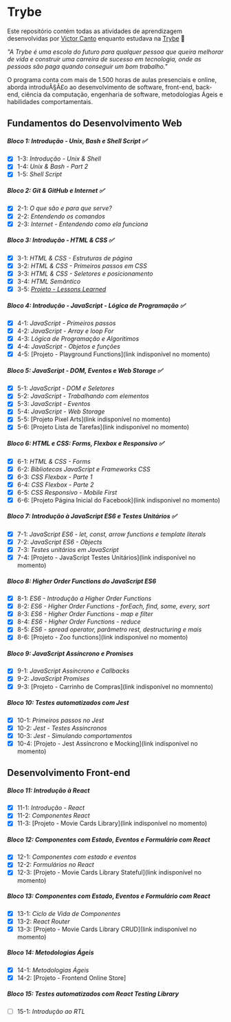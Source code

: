 # Trybe

Este repositório contém todas as atividades de aprendizagem desenvolvidas por [Victor Canto](https://www.linkedin.com/in/vscanto/)
enquanto estudava na [Trybe](https://www.betrybe.com/) :rocket:

_"A Trybe é uma escola do futuro para qualquer pessoa que queira melhorar de vida e construir uma carreira de sucesso em tecnologia, onde as pessoas são paga quando conseguir um bom trabalho."_

O programa conta com mais de 1.500 horas de aulas presenciais e online, aborda introduÃ§Ã£o ao desenvolvimento de software, front-end, back-end, ciência da computação, engenharia de software, metodologias Ágeis e habilidades comportamentais.

## Fundamentos do Desenvolvimento Web 

##### Bloco 1: Introdução - Unix, Bash e Shell Script :white_check_mark:

- [X] 1-3: _Introdução - Unix & Shell_
- [X] 1-4: _Unix & Bash - Part 2_
- [X] 1-5: _Shell Script_

##### Bloco 2: Git & GitHub e Internet :white_check_mark:

- [X] 2-1: _O que são e para que serve?_
- [X] 2-2: _Entendendo os comandos_
- [X] 2-3: _Internet - Entendendo como ela funciona_

##### Bloco 3: Introdução - HTML & CSS :white_check_mark:

- [X] 3-1: _HTML & CSS - Estruturas de página_
- [X] 3-2: _HTML & CSS - Primeiros passos em CSS_
- [X] 3-3: _HTML & CSS - Seletores e posicionamento_
- [X] 3-4: _HTML Semântico_
- [X] 3-5: _[Projeto - Lessons Learned](https://github.com/victorcanto/trybe-projects/tree/main/html-css-js/project-01-lessons-learned)_

##### Bloco 4: Introdução - JavaScript - Lógica de Programação :white_check_mark:

- [X] 4-1: _JavaScript - Primeiros passos_
- [X] 4-2: _JavaScript - Array e loop For_
- [X] 4-3: _Lógica de Programação e Algoritimos_
- [X] 4-4: _JavaScript - Objetos e funções_
- [X] 4-5: [Projeto - Playground Functions](link indisponível no momento)

##### Bloco 5: JavaScript - DOM, Eventos e Web Storage :white_check_mark:

- [X] 5-1: _JavaScript - DOM e Seletores_
- [X] 5-2: _JavaScript - Trabalhando com elementos_
- [X] 5-3: _JavaScript - Eventos_
- [X] 5-4: _JavaScript - Web Storage_
- [X] 5-5: [Projeto Pixel Arts](link indisponível no momento)
- [X] 5-6: [Projeto Lista de Tarefas](link indisponível no momento)

##### Bloco 6: HTML e CSS: Forms, Flexbox e Responsivo :white_check_mark:

- [X] 6-1: _HTML & CSS - Forms_
- [X] 6-2: _Bibliotecas JavaScript e Frameworks CSS_
- [X] 6-3: _CSS Flexbox - Parte 1_
- [X] 6-4: _CSS Flexbox - Parte 2_
- [X] 6-5: _CSS Responsivo - Mobile First_
- [X] 6-6: [Projeto Página Inicial do Facebook](link indisponivel no momento)

##### Bloco 7: Introdução à JavaScript ES6 e Testes Unitários :white_check_mark:

- [X] 7-1: _JavaScript ES6 - let, const, arrow functions e template literals_
- [X] 7-2: _JavaScript ES6 - Objects_
- [X] 7-3: _Testes unitários em JavaScript_
- [X] 7-4: [Projeto - JavaScript Testes Unitários](link indisponível no momento)

##### Bloco 8: Higher Order Functions do JavaScript ES6

- [X] 8-1: _ES6 - Introdução a Higher Order Functions_
- [X] 8-2: _ES6 - Higher Order Functions - forEach, find, some, every, sort_
- [X] 8-3: _ES6 - Higher Order Functions - map e filter_
- [X] 8-4: _ES6 - Higher Order Functions - reduce_
- [X] 8-5: _ES6 - spread operator, parâmetro rest, destructuring e mais_
- [X] 8-6: [Projeto - Zoo functions](link indisponível no momento)

##### Bloco 9: JavaScript Assíncrono e Promises

- [X] 9-1: _JavaScript Assíncrono e Callbacks_
- [X] 9-2: _JavaScript Promises_
- [X] 9-3: [Projeto - Carrinho de Compras](link indisponível no momnento)

##### Bloco 10: Testes automatizados com Jest

- [X] 10-1: _Primeiros passos no Jest_
- [X] 10-2: _Jest - Testes Assíncronos_
- [X] 10-3: _Jest - Simulando comportamentos_
- [X] 10-4: [Projeto - Jest Assíncrono e Mocking](link indísponível no momento)

## Desenvolvimento Front-end

##### Bloco 11: Introdução à React

- [X] 11-1: _Introdução - React_
- [X] 11-2: _Componentes React_
- [X] 11-3: [Projeto - Movie Cards Library](link indisponível no momento)

##### Bloco 12: Componentes com Estado, Eventos e Formulário com React

- [X] 12-1: _Componentes com estado e eventos_
- [X] 12-2: _Formulários no React_
- [X] 12-3: [Projeto - Movie Cards Library Stateful](link indisponível no momento)

##### Bloco 13: Componentes com Estado, Eventos e Formulário com React

- [X] 13-1: _Ciclo de Vida de Componentes_
- [X] 13-2: _React Router_
- [X] 13-3: [Projeto - Movie Cards Library CRUD](link indisponível no momento)

##### Bloco 14: Metodologias Ágeis

- [X] 14-1: _Metodologias Ágeis_
- [X] 14-2: [Projeto - Frontend Online Store]

##### Bloco 15: Testes automatizados com React Testing Library

- [ ] 15-1: _Introdução ao RTL_


